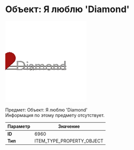 # Объект: Я люблю 'Diamond'

![Item Image](../img/6960.webp?raw=true)

Предмет: Объект: Я люблю 'Diamond'<br>Информация по этому предмету отсутствует.


| Параметр | Значение |
|----------|----------|
| **ID** | 6960 |
| **Тип** | ITEM_TYPE_PROPERTY_OBJECT |

